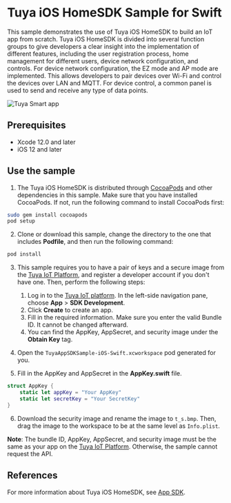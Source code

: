 # Tuya iOS HomeSDK Sample for Swift

This sample demonstrates the use of Tuya iOS HomeSDK to build an IoT app from scratch. Tuya iOS HomeSDK is divided into several function groups to give developers a clear insight into the implementation of different features, including the user registration process, home management for different users, device network configuration, and controls. For device network configuration, the EZ mode and AP mode are implemented. This allows developers to pair devices over Wi-Fi and control the devices over LAN and MQTT. For device control, a common panel is used to send and receive any type of data points.

![Tuya Smart app](https://github.com/tuya/tuya-home-ios-sdk-sample-swift/raw/main/screenshot.png)

## Prerequisites
* Xcode 12.0 and later
* iOS 12 and later


## Use the sample
1. The Tuya iOS HomeSDK is distributed through [CocoaPods](http://cocoapods.org/) and other dependencies in this sample. Make sure that you have installed CocoaPods. If not, run the following command to install CocoaPods first:

```bash
sudo gem install cocoapods
pod setup
```

2. Clone or download this sample, change the directory to the one that includes **Podfile**, and then run the following command:

```bash
pod install
```

3. This sample requires you to have a pair of keys and a secure image from the [Tuya IoT Platform](https://developer.tuya.com/), and register a developer account if you don't have one. Then, perform the following steps:
	1. Log in to the [Tuya IoT platform](https://iot.tuya.com). In the left-side navigation pane, choose **App** > **SDK Development**.
	2. Click **Create** to create an app.
	3. Fill in the required information. Make sure you enter the valid Bundle ID. It cannot be changed afterward.
	4. You can find the AppKey, AppSecret, and security image under the **Obtain Key** tag.

4. Open the `TuyaAppSDKSample-iOS-Swift.xcworkspace` pod generated for you.
5. Fill in the AppKey and AppSecret in the **AppKey.swift** file.

```swift
struct AppKey {
    static let appKey = "Your AppKey"
    static let secretKey = "Your SecretKey"
}
```

6. Download the security image and rename the image to `t_s.bmp`. Then, drag the image to the workspace to be at the same level as `Info.plist`.

**Note**: The bundle ID, AppKey, AppSecret, and security image must be the same as your app on the [Tuya IoT Platform](https://iot.tuya.com). Otherwise, the sample cannot request the API.

## References
For more information about Tuya iOS HomeSDK, see [App SDK](https://developer.tuya.com/en/docs/app-development).
